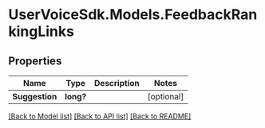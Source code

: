 # UserVoiceSdk.Models.FeedbackRankingLinks
## Properties

Name | Type | Description | Notes
------------ | ------------- | ------------- | -------------
**Suggestion** | **long?** |  | [optional] 

[[Back to Model list]](../README.md#documentation-for-models) [[Back to API list]](../README.md#documentation-for-api-endpoints) [[Back to README]](../README.md)

